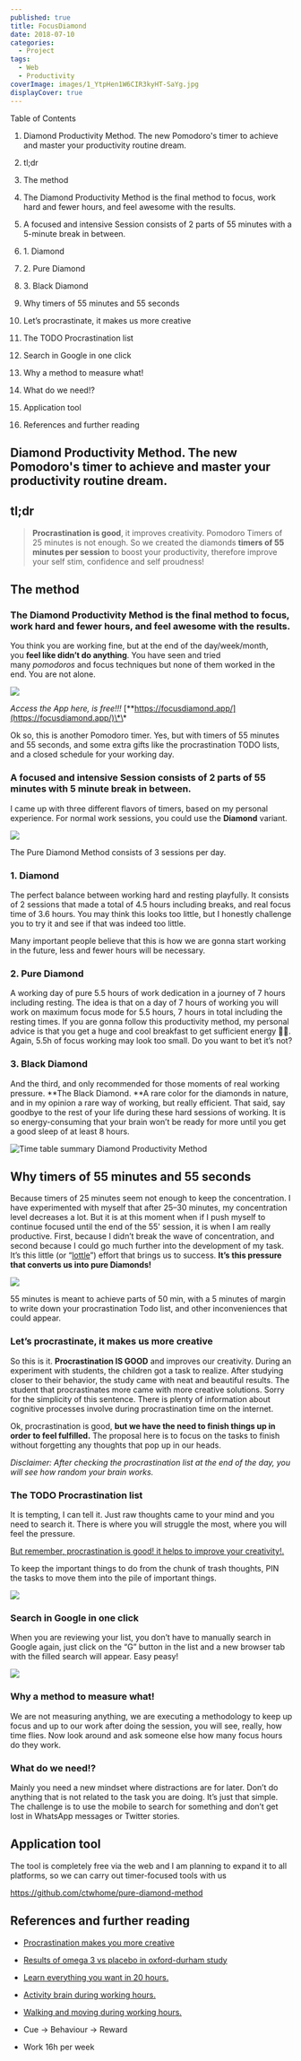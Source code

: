 ```yaml
---
published: true
title: FocusDiamond
date: 2018-07-10
categories:
  - Project
tags:
  - Web
  - Productivity
coverImage: images/1_YtpHen1W6CIR3kyHT-SaYg.jpg
displayCover: true
---
```


Table of Contents

1. Diamond Productivity Method. The new Pomodoro's timer to achieve and master your productivity routine dream.

3. tl;dr

5. The method

7. The Diamond Productivity Method is the final method to focus, work hard and fewer hours, and feel awesome with the results.

9. A focused and intensive Session consists of 2 parts of 55 minutes with a 5-minute break in between.

11. 1\. Diamond

13. 2\. Pure Diamond

15. 3\. Black Diamond

17. Why timers of 55 minutes and 55 seconds

19. Let’s procrastinate, it makes us more creative

21. The TODO Procrastination list

23. Search in Google in one click

25. Why a method to measure what!

27. What do we need!?

29. Application tool

31. References and further reading

## [](https://ctwhome.com/#diamond-productivity-method-the-new-pomodoros-timer-to-achieve-and-master-your-productivitys-routine-dream)Diamond Productivity Method. The new Pomodoro's timer to achieve and master your productivity routine dream.

## [](https://ctwhome.com/#tldr)tl;dr

> **Procrastination is good**, it improves creativity. Pomodoro Timers of 25 minutes is not enough. So we created the diamonds **timers of 55 minutes per session** to boost your productivity, therefore improve your self stim, confidence and self proudness!

## [](https://ctwhome.com/#the-method)The method

### [](https://ctwhome.com/#the-diamond-productivity-method-is-the-final-method-to-focus-work-hard-and-fewer-hours-and-feel-awesome-with-the-results)The Diamond Productivity Method is the final method to focus, work hard and fewer hours, and feel awesome with the results.

You think you are working fine, but at the end of the day/week/month, you **feel like didn’t do anything**. You have seen and tried many _pomodoros_ and focus techniques but none of them worked in the end. You are not alone.

![](./images/1*fCUVELpk4-oDWRfcS6vJaA.png)

_Access the App here, is free!!!_ [\*\*https://focusdiamond.app/](https://focusdiamond.app/)\*\*

Ok so, this is another Pomodoro timer. Yes, but with timers of 55 minutes and 55 seconds, and some extra gifts like the procrastination TODO lists, and a closed schedule for your working day.

### [](https://ctwhome.com/#a-focused-and-intensive-session-consists-of-2-parts-of-55-minutes-with-5-minutes-break-in-between)A focused and intensive Session consists of 2 parts of 55 minutes with 5 minute break in between.

I came up with three different flavors of timers, based on my personal experience. For normal work sessions, you could use the **Diamond** variant.

![](./images/1*TESp0LI-RDhEoPFYBnKhUQ.png)

The Pure Diamond Method consists of 3 sessions per day.

### [](https://ctwhome.com/#1-diamond)1\. Diamond

The perfect balance between working hard and resting playfully. It consists of 2 sessions that made a total of 4.5 hours including breaks, and real focus time of 3.6 hours. You may think this looks too little, but I honestly challenge you to try it and see if that was indeed too little.

Many important people believe that this is how we are gonna start working in the future, less and fewer hours will be necessary.

### [](https://ctwhome.com/#2-pure-diamond)2\. Pure Diamond

A working day of pure 5.5 hours of work dedication in a journey of 7 hours including resting. The idea is that on a day of 7 hours of working you will work on maximum focus mode for 5.5 hours, 7 hours in total including the resting times. If you are gonna follow this productivity method, my personal advice is that you get a huge and cool breakfast to get sufficient energy 💪🏻. Again, 5.5h of focus working may look too small. Do you want to bet it’s not?

### [](https://ctwhome.com/#3-black-diamond)3\. Black Diamond

And the third, and only recommended for those moments of real working pressure. \*\*The Black Diamond. \*\*A rare color for the diamonds in nature, and in my opinion a rare way of working, but really efficient. That said, say goodbye to the rest of your life during these hard sessions of working. It is so energy-consuming that your brain won’t be ready for more until you get a good sleep of at least 8 hours.

![Time table summary Diamond Productivity Method](./images/table1.png)

## [](https://ctwhome.com/#why-timers-of-55-minutes-and-55-seconds)Why timers of 55 minutes and 55 seconds

Because timers of 25 minutes seem not enough to keep the concentration. I have experimented with myself that after 25–30 minutes, my concentration level decreases a lot. But it is at this moment when if I push myself to continue focused until the end of the 55' session, it is when I am really productive. First, because I didn’t break the wave of concentration, and second because I could go much further into the development of my task. It’s this little (or “[lottle](https://dfep0xlbws1ys.cloudfront.net/thumbsf9/4a/f94add98f52f8693970edc39f4ff380e.jpg?response-cache-control=max-age=2628000)”) effort that brings us to success. **It’s this pressure that converts us into pure Diamonds!**

![](./images/1*qTLm-qDcJMzTgvhcu5lx8w.png)

55 minutes is meant to achieve parts of 50 min, with a 5 minutes of margin to write down your procrastination Todo list, and other inconveniences that could appear.

### [](https://ctwhome.com/#lets-procrastinate-it-makes-us-more-creative)Let’s procrastinate, it makes us more creative

So this is it. **Procrastination IS GOOD** and improves our creativity. During an experiment with students, the children got a task to realize. After studying closer to their behavior, the study came with neat and beautiful results. The student that procrastinates more came with more creative solutions. Sorry for the simplicity of this sentence. There is plenty of information about cognitive processes involve during procrastination time on the internet.

Ok, procrastination is good, **but we have the need to finish things up in order to feel fulfilled.** The proposal here is to focus on the tasks to finish without forgetting any thoughts that pop up in our heads.

_Disclaimer: After checking the procrastination list at the end of the day, you will see how random your brain works._

### [](https://ctwhome.com/#the-todo-procrastination-list)The TODO Procrastination list

It is tempting, I can tell it. Just raw thoughts came to your mind and you need to search it. There is where you will struggle the most, where you will feel the pressure.

[But remember, procrastination is good! it helps to improve your creativity!.](https://www.independent.co.uk/news/science/procrastination-makes-you-more-creative-research-says-a6923626.html)

To keep the important things to do from the chunk of trash thoughts, PIN the tasks to move them into the pile of important things.

![](./images/1*T0dQosz2G2IWLjTDG6kv6Q.png)

### [](https://ctwhome.com/#search-in-google-in-one-click)Search in Google in one click

When you are reviewing your list, you don’t have to manually search in Google again, just click on the “G” button in the list and a new browser tab with the filled search will appear. Easy peasy!

![](./images/1*30YKUxaSOsjUa_ZLRo8TVA.png)

### [](https://ctwhome.com/#why-a-method-to-measure-what)Why a method to measure what!

We are not measuring anything, we are executing a methodology to keep up focus and up to our work after doing the session, you will see, really, how time flies. Now look around and ask someone else how many focus hours do they work.

### [](https://ctwhome.com/#what-do-we-need)What do we need!?

Mainly you need a new mindset where distractions are for later. Don’t do anything that is not related to the task you are doing. It’s just that simple. The challenge is to use the mobile to search for something and don’t get lost in WhatsApp messages or Twitter stories.

## [](https://ctwhome.com/#application-tool)Application tool

The tool is completely free via the web and I am planning to expand it to all platforms, so we can carry out timer-focused tools with us

https://github.com/ctwhome/pure-diamond-method

## [](https://ctwhome.com/#references-and-further-reading)References and further reading

- [Procrastination makes you more creative](https://www.independent.co.uk/news/science/procrastination-makes-you-more-creative-research-says-a6923626.html)

- [Results of omega 3 vs placebo in oxford-durham study](https://www.ncbi.nlm.nih.gov/pubmed/15867048)

- [Learn everything you want in 20 hours.](https://lifehacker.com/learn-anything-in-20-hours-with-this-four-step-method-509281792)

- [Activity brain during working hours.](https://open.buffer.com/science-taking-breaks-at-work/)

- [Walking and moving during working hours.](https://www.health.harvard.edu/mind-and-mood/need-a-quick-brain-boost-take-a-walk)

- Cue -> Behaviour -> Reward

- Work 16h per week
